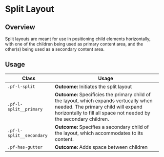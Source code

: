 # Split Layout

## Overview

Split layouts are meant for use in positioning child elements horizontally, with one of the children being used as primary content area, and the other(s) being used as a secondary content area.

## Usage

| Class | Usage |
| -- | -- |
| `.pf-l-split` | **Outcome:** Initiates the split layout | **Required:** Yes |
| `.pf-l-split__primary` | **Outcome:** Specificies the primary child of the layout, which expands vertucally when needed. The primary child will expand horizontally to fill all space not needed by the secondary children. | **Required:** No | **Remarks:** If the primary is not explicitly set, the second child with act as the primary child.|
| `.pf-l-split__secondary` | **Outcome:** Specifies a secondary child of the layout, which accommodates to its content. | **Required:** No **Remarks:** A split can have one or more secondary children. If secondary children are not explicitly set, all children but the second will act as secondary children.|
| `.pf-has-gutter` | **Outcome:** Adds space between children | **Required:** No |


